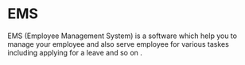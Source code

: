 # EMS
EMS (Employee Management System) is a software which help you to manage your employee and also serve employee for various taskes including applying for a leave and so on .
